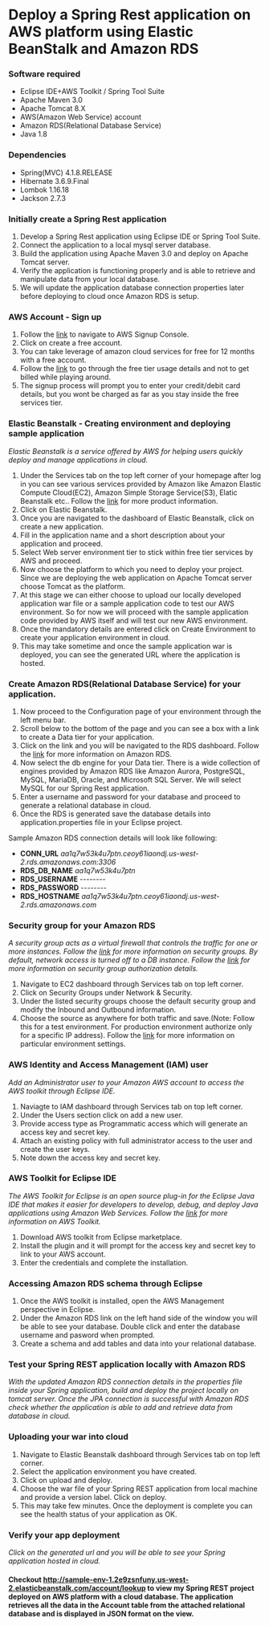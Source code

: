 # Deploy a Spring Rest application on AWS platform using Elastic BeanStalk and Amazon RDS

### Software required
* Eclipse IDE+AWS Toolkit / Spring Tool Suite
* Apache Maven 3.0
* Apache Tomcat 8.X
* AWS(Amazon Web Service) account
* Amazon RDS(Relational Database Service)
* Java 1.8

### Dependencies
* Spring(MVC) 4.1.8.RELEASE
* Hibernate 3.6.9.Final
* Lombok 1.16.18
* Jackson 2.7.3

### Initially create a Spring Rest application
1. Develop a Spring Rest application using Eclipse IDE or Spring Tool Suite.
2. Connect the application to a local mysql server database.
3. Build the application using Apache Maven 3.0 and deploy on Apache Tomcat server.
4. Verify the application is functioning properly and is able to retrieve and manipulate data from your local database.
5. We will update the application database connection properties later before deploying to cloud once Amazon RDS is setup.

### AWS Account - Sign up
1. Follow the [link](https://aws.amazon.com/console) to navigate to AWS Signup Console.
2. Click on create a free account. 
3. You can take leverage of amazon cloud services for free for 12 months with a free account.
4. Follow the [link](https://aws.amazon.com/free/) to go through the free tier usage details and not to get billed while playing around.
5. The signup process will prompt you to enter your credit/debit card details, but you wont be charged as far as you stay inside the free services tier.

### Elastic Beanstalk - Creating environment and deploying sample application
*Elastic Beanstalk is a service offered by AWS for helping users quickly deploy and manage applications in cloud.*

1. Under the Services tab on the top left corner of your homepage after log in you can see various services provided by Amazon like Amazon Elastic Compute Cloud(EC2), Amazon Simple Storage Service(S3), Elatic Beanstalk etc.. Follow the [link](https://aws.amazon.com/products/) for more product information.
2. Click on Elastic Beanstalk.
3. Once you are navigated to the dashboard of Elastic Beanstalk, click on create a new application.
4. Fill in the application name and a short description about your application and proceed.
5. Select Web server environment tier to stick within free tier services by AWS and proceed.
6. Now choose the platform to which you need to deploy your project. Since we are deploying the web application on Apache Tomcat server choose Tomcat as the platform.
7. At this stage we can either choose to upload our locally developed application war file or a sample application code to test our AWS environment. So for now we will proceed with the sample application code provided by AWS itself and will test our new AWS environment.
8. Once the mandatory details are entered click on Create Environment to create your application environment in cloud.
9. This may take sometime and once the sample application war is deployed, you can see the generated URL where the application is hosted.

### Create Amazon RDS(Relational Database Service) for your application.
1. Now proceed to the Configuration page of your environment through the left menu bar.
2. Scroll below to the bottom of the page and you can see a box with a link to create a Data tier for your application.
3. Click on the link and you will be navigated to the RDS dashboard. Follow the [link](https://aws.amazon.com/rds/) for more information on Amazon RDS.
4. Now select the db engine for your Data tier. There is a wide collection of engines provided by Amazon RDS like Amazon Aurora, PostgreSQL, MySQL, MariaDB, Oracle, and Microsoft SQL Server. We will select MySQL for our Spring Rest application.
5. Enter a username and password for your database and proceed to generate a relational database in cloud.
6. Once the RDS is generated save the database details into application.properties file in your Eclipse project.

Sample Amazon RDS connection details will look like following:

* **CONN_URL**    *aa1q7w53k4u7ptn.ceoy61iaondj.us-west-2.rds.amazonaws.com:3306*
* **RDS_DB_NAME** *aa1q7w53k4u7ptn*
* **RDS_USERNAME** --------
* **RDS_PASSWORD** --------
* **RDS_HOSTNAME** *aa1q7w53k4u7ptn.ceoy61iaondj.us-west-2.rds.amazonaws.com*

### Security group for your Amazon RDS
*A security group acts as a virtual firewall that controls the traffic for one or more instances. Follow the [link](http://docs.aws.amazon.com/AWSEC2/latest/UserGuide/using-network-security.html) for more information on security groups. By default, network access is turned off to a DB instance. Follow the [link](http://docs.aws.amazon.com/AmazonRDS/latest/UserGuide/Overview.RDSSecurityGroups.html) for more information on security group authorization details.*

1. Navigate to EC2 dashboard through Services tab on top left corner.
2. Click on Security Groups under Network & Security.
3. Under the listed security groups choose the default security group and modify the Inbound and Outbound information.
4. Choose the source as anywhere for both traffic and save.(Note: Follow this for a test environment. For production environment authorize only for a specific IP address). Follow the [link](http://docs.aws.amazon.com/AWSEC2/latest/UserGuide/authorizing-access-to-an-instance.html) for more information on particular environment settings.

### AWS Identity and Access Management (IAM) user
*Add an Administrator user to your Amazon AWS account to access the AWS toolkit through Eclipse IDE.*

1. Naviagte to IAM dashboard through Services tab on top left corner.
2. Under the Users section click on add a new user.
3. Provide access type as Programmatic access which will generate an access key and secret key.
4. Attach an existing policy with full administrator access to the user and create the user keys.
5. Note down the access key and secret key.

### AWS Toolkit for Eclipse IDE
*The AWS Toolkit for Eclipse is an open source plug-in for the Eclipse Java IDE that makes it easier for developers to develop, debug, and deploy Java applications using Amazon Web Services. Follow the [link](http://docs.aws.amazon.com/toolkit-for-eclipse/v1/user-guide/) for more information on AWS Toolkit.*

1. Download AWS toolkit from Eclipse marketplace.
2. Install the plugin and it will prompt for the access key and secret key to link to your AWS account.
3. Enter the credentials and complete the installation.

### Accessing Amazon RDS schema through Eclipse
1. Once the AWS toolkit is installed, open the AWS Management perspective in Eclipse.
2. Under the Amazon RDS link on the left hand side of the window you will be able to see your database. Double click and enter the database username and pasword when prompted.
3. Create a schema and add tables and data into your relational database.

### Test your Spring REST application locally with Amazon RDS
*With the updated Amazon RDS connection details in the properties file inside your Spring application, build and deploy the project locally on tomcat server. Once the JPA connection is successful with Amazon RDS check whether the application is able to add and retrieve data from database in cloud.*

### Uploading your war into cloud
1. Navigate to Elastic Beanstalk dashboard through Services tab on top left corner.
2. Select the application environment you have created.
3. Click on upload and deploy.
4. Choose the war file of your Spring REST application from local machine and provide a version label. Click on deploy.
5. This may take few minutes. Once the deployment is complete you can see the health status of your application as OK.

### Verify your app deployment
*Click on the generated url and you will be able to see your Spring application hosted in cloud.*

#### Checkout http://sample-env-1.2e9zsnfuny.us-west-2.elasticbeanstalk.com/account/lookup to view my Spring REST project deployed on AWS platform with a cloud database. The application retrieves all the data in the Account table from the attached relational database and is displayed in JSON format on the view.



